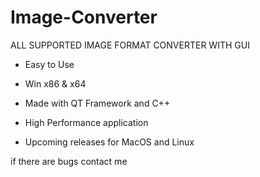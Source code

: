 # Image-Converter

ALL SUPPORTED IMAGE FORMAT CONVERTER WITH GUI

- Easy to Use
- Win x86 & x64
- Made with QT Framework and C++
- High Performance application


- Upcoming releases for MacOS and Linux


if there are bugs contact me
